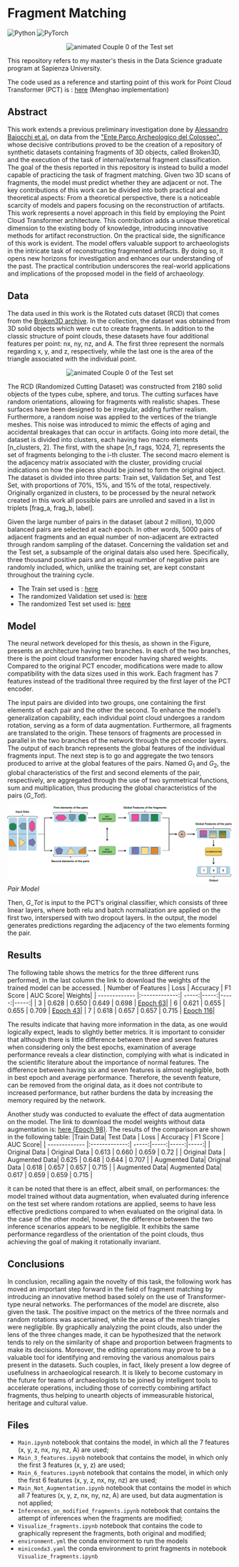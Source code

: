  # Fragment Matching
![Python](https://img.shields.io/badge/python-3670A0?style=for-the-badge&logo=python&logoColor=ffdd54)
![PyTorch](https://img.shields.io/badge/PyTorch-%23EE4C2C.svg?style=for-the-badge&logo=PyTorch&logoColor=white)

<p align="center">
  <img src="figures/Couple0.gif" alt="animated" />
 Couple 0 of the Test set
</p>

This repository refers to my master's thesis in the Data Science graduate program at Sapienza University.

The code used as a reference and starting point of this work for Point Cloud Transformer (PCT) is : [here](https://github.com/qq456cvb/Point-Transformers) (Menghao implementation)

## Abstract
This work extends a previous preliminary investigation done by [Alessandro Baiocchi et al.](https://iopscience.iop.org/article/10.1088/2632-2153/ad035e) on data from the ["Ente Parco Archeologico del Colosseo"](https://colosseo.it),, whose decisive contributions proved to be the creation of a repository of synthetic datasets containing fragments of 3D objects, called Broken3D, and the execution of the task of internal/external fragment classification.
The goal of the thesis reported in this repository is instead to build a model capable of practicing the task of fragment matching. Given two 3D scans of fragments, the model must predict whether they are adjacent or not.
The key contributions of this work can be divided into both practical and
theoretical aspects: From a theoretical perspective, there is a noticeable scarcity of models and papers
focusing on the reconstruction of artifacts. This work represents a novel approach in
this field by employing the Point Cloud Transformer architecture. This contribution
adds a unique theoretical dimension to the existing body of knowledge, introducing
innovative methods for artifact reconstruction. On the practical side, the significance
of this work is evident. The model offers valuable support to archaeologists in the
intricate task of reconstructing fragmented artifacts. By doing so, it opens new
horizons for investigation and enhances our understanding of the past. The practical
contribution underscores the real-world applications and implications of the proposed
model in the field of archaeology.

## Data
The data used in this work is the Rotated cuts dataset (RCD) that comes from the [Broken3D archive](https://deeplearninggate.roma1.infn.it/). In the collection, the dataset was obtained from 3D solid objects which were cut to create fragments. In addition to the classic structure of point clouds, these datasets have four additional features per point: nx, ny, nz, and A. The first three represent the normals regarding x, y, and z, respectively, while the last one is the area of the triangle associated with the individual point. 

<p align="center">
  <img src="figures/prova3.gif" alt="animated" width="200" height="200" />
 Couple 0 of the Test set
</p>

The RCD (Randomized Cutting Dataset) was constructed from 2180 solid objects of the types cube, sphere, and torus. The cutting surfaces have random orientations, allowing for fragments with realistic shapes. These surfaces have been designed
to be irregular, adding further realism. Furthermore, a random noise was applied to the vertices of the triangle meshes. This noise was introduced to mimic the effects of aging and accidental breakages that can occur in artifacts. Going into more detail, the dataset is divided into clusters, each having two macro elements [n_clusters, 2]. The first, with the shape [n_f rags, 1024, 7], represents the set of fragments belonging to the i-th cluster. The second macro element is the adjacency matrix associated with the cluster, providing crucial indications on how the pieces should be joined to form the original object. The dataset is divided into three parts: Train set, Validation Set, and Test Set, with proportions of 70%, 15%, and 15% of the total, respectively.
Originally organized in clusters, to be processed by the neural network created in this work all possible pairs are unrolled and saved in a list in triplets [frag_a, frag_b, label].

Given the large number of pairs in the dataset (about 2 million), 10,000 balanced pairs are selected at each epoch. In other words, 5000 pairs of adjacent fragments and an equal number of non-adjacent are extracted through random sampling of the dataset. Concerning the validation set and the Test set, a subsample of the original datais also used here. Specifically, three thousand positive pairs and an equal number of negative pairs are randomly included, which, unlike the training set, are kept
constant throughout the training cycle.


* The Train set used is : [here](https://drive.google.com/file/d/1k0u6Ycnizsu2SJv-FDkrXtIK6mOiOoca/view?usp=drive_link)
* The randomized Validation set used is: [here](https://drive.google.com/file/d/1UWc90jlblj_aks512WgtJRRJe9qyxEEO/view?usp=drive_link)
* The randomized Test set used is: [here](https://drive.google.com/file/d/17YF-sJryzKPkg8W-1FRWMt_62Y3cS-1o/view?usp=drive_link)


## Model
The neural network developed for this thesis, as shown in the Figure, presents an architecture having two branches. In each of the two branches, there is the point cloud transformer encoder having shared weights. Compared to the original PCT encoder, modifications were made to allow compatibility with the data sizes used in this work. Each fragment has 7 features instead of the traditional three required by the first layer of the PCT encoder.

The input pairs are divided into two groups, one containing the first elements of each pair and the other the second. To enhance the model’s generalization capability, each individual point cloud undergoes a random rotation, serving as a form of data augmentation. Furthermore, all fragments are translated to the origin. These tensors of fragments are processed in parallel in the two branches of the network through the pct encoder layers. The output of each branch represents the global features of the individual fragments input. The next step is to go and aggregate the two tensors produced to arrive at the global features of the pairs. Named $G_1$ and $G_2$, the global characteristics of the first and second elements of the pair, respectively, are aggregated through the use of two symmetrical functions, sum and multiplication, thus producing the global characteristics of the pairs ($G\_{Tot}$).

![My Imaged](figures/schema_2.png)
*Pair Model*

Then, $G\_{Tot}$ is input to the PCT's original classifier, which consists of three linear layers, where both relu and batch normalization are applied on the first two, interspersed with two dropout layers. 
In the output, the model generates predictions regarding the adjacency of the two elements forming the pair.  


## Results

The following table shows the metrics for the three different runs performed, in the last column the link to download the weights of the trained model can be accessed.
| Number of Features        | Loss          | Accuracy  | F1 Score | AUC Score| Weights|
| ------------- |:-------------:| -----:|-----:|-----:|-----:|
| 3 | 0.628 | 0.650 | 0.649 | 0.698 | [Epoch 63](https://drive.google.com/file/d/1EUoxbtQ0-mnN-WUBiuLykIRP-mGSImaE/view?usp=sharing)|
| 6 | 0.621 | 0.655 | 0.655 | 0.709 | [Epoch 43](https://drive.google.com/file/d/13cdu3c3Adxyo_a0VtKkRIFbCrpav9bH0/view?usp=sharing)|
| 7 | 0.618 | 0.657 | 0.657 | 0.715 | [Epoch 116](https://drive.google.com/file/d/12wQAUwk6HGAq31u1YmNjTJ8JXqxPBJ_R/view?usp=drive_link)|

The results indicate that having more information in the data, as one would logically expect, leads to slightly better metrics. It is important to consider that although there is little difference between
three and seven features when considering only the best epochs, examination of average performance reveals a clear distinction, complying with what is indicated in the scientific literature about the importance of normal features. The difference between having six and seven features is almost negligible, both in best epoch and average performance. Therefore, the seventh feature, can be removed from the original
data, as it does not contribute to increased performance, but rather burdens the data by increasing the memory required by the network.


Another study was conducted to evaluate the effect of data augmentation on the model. The link to download the model weights without data augmentation is: [here (Epoch 98)](https://drive.google.com/file/d/1LikkbhCHqgWpocWq_R6fbTd2YsrnyRwb/view?usp=sharing).  The results of the comparison are shown in the following table:
|Train Data| Test Data | Loss          | Accuracy  | F1 Score | AUC Score|
| ------------- |:-------------:| -----:|-----:|-----:|-----:|
| Original Data | Original Data | 0.613 | 0.660 | 0.659 | 0.72  | 
| Original Data | Augmented Data| 0.625 | 0.648 | 0.644 | 0.707 | 
| Augmented Data| Original Data | 0.618 | 0.657 | 0.657 | 0.715 | 
| Augmented Data| Augmented Data| 0.617 | 0.659 | 0.659 | 0.715 | 

it can be noted that there is an effect, albeit small, on performances: the model trained without data augmentation, when evaluated during inference on the test set where random rotations are applied, seems to have less effective predictions compared to when evaluated on the original data. In the case of the other model, however, the difference between the two inference scenarios appears to be negligible. It exhibits the same performance regardless of the orientation of the point clouds, thus achieving the goal of making it rotationally invariant.

## Conclusions

In conclusion, recalling again the novelty of this task, the following work has
moved an important step forward in the field of fragment matching by introducing
an innovative method based solely on the use of Transformer-type neural networks.
The performances of the model are discrete, also given the task. The positive
impact on the metrics of the three normals and random rotations was ascertained,
while the areas of the mesh triangles were negligible. By graphically analyzing the
point clouds, also under the lens of the three changes made, it can be hypothesized
that the network tends to rely on the similarity of shape and proportion between
fragments to make its decisions. Moreover, the editing operations may prove to be
a valuable tool for identifying and removing the various anomalous pairs present
in the datasets. Such couples, in fact, likely present a low degree of usefulness in
archaeological research. It is likely to become customary in the future for teams of
archaeologists to be joined by intelligent tools to accelerate operations, including
those of correctly combining artifact fragments, thus helping to unearth objects of
immeasurable historical, heritage and cultural value.



## Files
* `Main.ipynb` notebook that contains the model, in which all the 7 features (x, y, z, nx, ny, nz, A) are used;
* `Main_3_features.ipynb` notebook that contains the model, in which only the  first 3 features (x, y, z) are used;
* `Main_6_features.ipynb` notebook that contains the model, in which only the  first 6 features (x, y, z, nx, ny, nz) are used;
* `Main_Not_Augmentation.ipynb` notebook that contains the model in which all 7 features (x, y, z, nx, ny, nz, A) are used, but data augmentation is not applied;
* `Inferences_on_modified_fragments.ipynb` notebook that contains the attempt of inferences when the fragments are modified;
* `Visualize_fragments.ipynb` notebook that contains the code to graphically represent the fragments, both original and modified;
* `environment.yml` the conda envirorment to run the models
* `miniconda3.yaml` the conda environment to print fragments in notebook `Visualize_fragments.ipynb`
  

